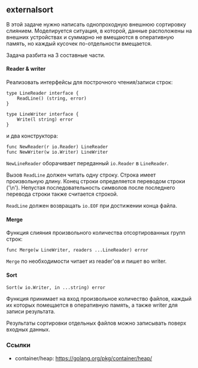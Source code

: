 ## externalsort

В этой задаче нужно написать однопроходную внешнюю сортировку слиянием.
Моделируется ситуация, в которой, данные расположены на внешних устройствах и суммарно не вмещаются в оперативную память,
но каждый кусочек по-отдельности вмещается.

Задача разбита на 3 составные части.

#### Reader & writer

Реализовать интерфейсы для построчного чтения/записи строк:
```
type LineReader interface {
	ReadLine() (string, error)
}

type LineWriter interface {
	Write(l string) error
}
```
и два конструктора:
```
func NewReader(r io.Reader) LineReader
func NewWriter(w io.Writer) LineWriter
```

`NewLineReader` оборачивает переданный `io.Reader` в `LineReader`.

Вызов `ReadLine` должен читать одну строку.
Строка имеет произвольную длину.
Конец строки определяется переводом строки ('\n').
Непустая последовательность символов после последнего перевода строки также считается строкой.

`ReadLine` должен возвращать `io.EOF` при достижении конца файла.

#### Merge

Функция слияния произвольного количества отсортированных групп строк:
```
func Merge(w LineWriter, readers ...LineReader) error
```

`Merge` по необходимости читает из reader'ов и пишет во writer.

#### Sort

```
Sort(w io.Writer, in ...string) error
```

Функция принимает на вход произвольное количество файлов, каждый их которых помещается в оперативную память,
а также writer для записи результата.

Результаты сортировки отдельных файлов можно записывать поверх входных данных.

### Ссылки

* container/heap: https://golang.org/pkg/container/heap/
